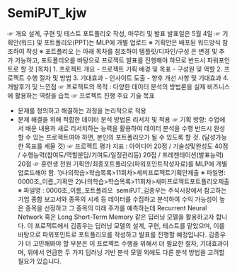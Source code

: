# SemiPJT_kjw
☞ 개요
    설계, 구현 및 테스트
    포트폴리오 작성, 마무리 및 발표
    발표일은 5월 4일
☞ 기획안(워드) 및 포트폴리오(PPT)는 MLP에 개별 업로드
  ※ 기획안은 배포된 워드양식 참조하여 작성
  ※ 포트폴리오 는 아래 목차를 참조하여 템플릿/디자인/구성 은 변경 및 추가 가능하고,
      포트폴리오를 바탕으로 프로젝트 발표를 진행해야 하므로 반드시 파워포인트로 할 것
     [목차]
     1. 프로젝트 개요
        - 프로젝트 기획 배경 및 목표
        - 구성원 및 역할
     2. 프로젝트 수행 절차 및 방법
     3. 기대효과
       - 인사이트 도출
       - 향후 개선 사항 및 기대효과
     4. 개발후기 및 느낀점
☞ 프로젝트의 목적 : 다양한 데이터 분석의 방법론을 실제 비즈니스에 활용하는 역량을 습득
☞ 프로젝트 진행 주요 기술 목표
   - 문제를 정의하고 해결하는 과정을 논리적으로 적용
   - 문제 해결을 위해 적합한 데이터 분석 방법론 리서치 및 적용
☞ 기획 방향: 수업에서 배운 내용과 새로 리서치하는 능력을 활용하여 데이터 분석을 수행 반드시 완성할 수
                  있는 프로젝트여야 하면, 본인의 포트폴리오가 될 수 있도록 할 것. (달성가능한 목표를 세울 것)
☞ 프로젝트 평가 지표 : 아이디어 20점 / 기술성및완성도 40점 / 수행능력(참여도/역할분담/기여도/일정관리등) 20점
                                / 프레젠테이션(발표능력) 20점
☞ 훈련생 전원 기획안/최종포트폴리오(파워포인트작성자료)를 MLP에 개별 업로드해야 함.
   1)나의학습>학습목록>11회차>세미프로젝트기획안제출   ※ 파일명:  0000조_이름_기획안
   2)나의학습>학습목록>11회차>세미프로젝트포트폴리오제출  ※ 파일명 :  0000조_이름_포트폴리오
​
semiPJT_김종우는 주식시장에서 참고하는 기업 종합 보고서와 종목의 시세 등 데이터를 수집하고 분석하여 수익 가능성이 높은 종목을 선정하고 그 종목의 미래 주가를 예측하는데 Recurrent Neural Network 혹은 Long Short-Term Memory 같은 딥러닝 모델을 활용하고자 합니다. 이 프로젝트에서 김종우는 딥러닝 모델의 설계, 구현, 테스트를 맡았으며, 이를 바탕으로 파워포인트로 포트폴리오를 작성하고 발표를 진행할 예정입니다.
김종우가 더 고민해봐야 할 부분은 이 프로젝트 수행을 위해서 더 필요한 절차, 기대효과이며, 위에서 언급한 두 가지 딥러닝 기반 분석 모델 외에도 다른 분석 방법을 고려할 필요가 있습니다. 
